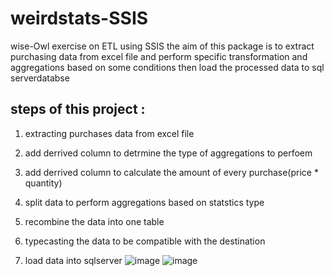 # weirdstats-SSIS
wise-Owl exercise on ETL using SSIS the aim of this package is to extract purchasing data from excel file  and perform specific transformation 
and aggregations based on some conditions then load the processed data to sql serverdatabse
<br>
## steps of this project : 
1. extracting purchases data from excel file

2. add derrived column to detrmine the type of aggregations to perfoem
3. add derrived column to calculate the amount of every purchase(price * quantity)
4. split data to perform aggregations based on statstics type
5. recombine the data into one table
6. typecasting the data to be compatible with the destination
7. load data into sqlserver 
![image](https://github.com/abdelrhmanwahba/weirdstats-SSIS/assets/43261845/b81a1349-1fb8-4387-b78a-7d091db2537a)
![image](https://github.com/abdelrhmanwahba/weirdstats-SSIS/assets/43261845/9d40b029-60f8-4b1e-8167-bfd92d657d23)

